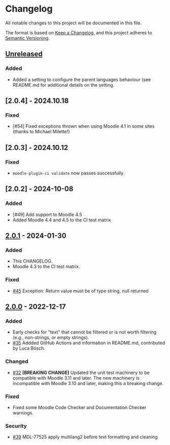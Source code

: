 # Changelog

All notable changes to this project will be documented in this file.

The format is based on [Keep a Changelog](https://keepachangelog.com/en/1.1.0/),
and this project adheres to [Semantic Versioning](https://semver.org/spec/v2.0.0.html).

## [Unreleased]

### Added

- Added a setting to configure the parent languages behaviour (see README.md for additional details on the setting.

## [2.0.4] - 2024.10.18

### Fixed

- [#54] Fixed exceptions thrown when using Moodle 4.1 in some sites (thanks to Michael Milette!)

## [2.0.3] - 2024.10.12

### Fixed
- `moodle-plugin-ci validate` now passes successfully.

## [2.0.2] - 2024-10-08

### Added
- [#49] Add support to Moodle 4.5
- Added Moodle 4.4 and 4.5 to the CI test matrix

## [2.0.1] - 2024-01-30

### Added
- This CHANGELOG.
- Moodle 4.3 to the CI test matrix.

### Fixed
- [#45] Exception: Return value must be of type string, null returned

## [2.0.0] - 2022-12-17

### Added
- Early checks for "text" that cannot be filtered or is not worth filtering (e.g., non-strings, or empty strings).
- [#35] Addded GitHub Actions and information in README.md, contributed by Luca Bösch.

### Changed
- [#32] **[BREAKING CHANGE]** Updated the unit test machinery to be compatible with Moodle 3.11 and later. The new machinery is incompatible with Moodle 3.10 and later, making this a breaking change.

### Fixed
- Fixed some Moodle Code Checker and Documentation Checker warnings.

### Security
- [#39] MDL-77525 apply multilang2 before text formatting and cleaning

[UNRELEASED]: https://github.com/iarenaza/moodle-filter_multilang2/compare/2.0.1...HEAD
[2.0.1]: https://github.com/iarenaza/moodle-filter_multilang2/compare/2.0.0...2.0.1
[2.0.0]: https://github.com/iarenaza/moodle-filter_multilang2/compare/1.1.2...2.0.0
[1.1.2]: https://github.com/iarenaza/moodle-filter_multilang2/compare/1.1.1...1.1.2
[1.1.1]: https://github.com/iarenaza/moodle-filter_multilang2/compare/1.0.1...1.1.1
[1.0.5]: https://github.com/iarenaza/moodle-filter_multilang2/compare/1.0.4...1.0.5
[1.0.4]: https://github.com/iarenaza/moodle-filter_multilang2/compare/1.0.3...1.0.4
[1.0.3]: https://github.com/iarenaza/moodle-filter_multilang2/compare/1.0.2...1.0.3
[1.0.2]: https://github.com/iarenaza/moodle-filter_multilang2/compare/1.0.1...1.0.2
[1.0.1]: https://github.com/iarenaza/moodle-filter_multilang2/compare/1.0...1.0.1
[1.0]: https://github.com/iarenaza/moodle-filter_multilang2/releases/tag/1.0
[#45]: https://github.com/iarenaza/moodle-filter_multilang2/pull/45
[#39]: https://github.com/iarenaza/moodle-filter_multilang2/pull/39
[#35]: https://github.com/iarenaza/moodle-filter_multilang2/issues/35
[#32]: https://github.com/iarenaza/moodle-filter_multilang2/issues/32
